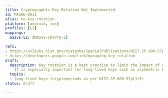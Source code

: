 ```yaml
---
title: Cryptographic Key Rotation Not Implemented
id: MASWE-0011
alias: no-key-rotation
platform: [android, ios]
profiles: [L2]
mappings:
  masvs-v2: [MASVS-CRYPTO-2]

refs:
- https://nvlpubs.nist.gov/nistpubs/SpecialPublications/NIST.SP.800-57pt1r5.pdf
- https://developers.google.com/tink/managing-key-rotation
draft:
  description: Key rotation is a best practice to limit the impact of a key compromise.
    It is especially important for long-lived keys such as asymmetric keys.
  topics:
  - long-lived keys (cryptoperiods as per NIST.SP.800-57pt1r5)
status: draft

---
```


